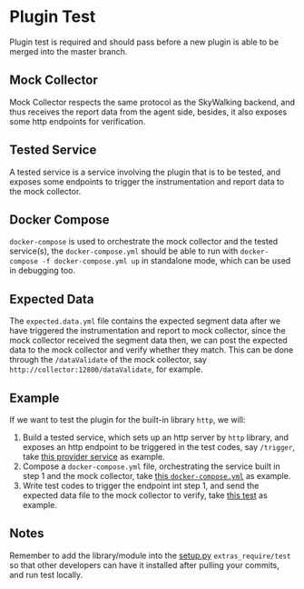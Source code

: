 # Plugin Test

Plugin test is required and should pass before a new plugin is able to be merged into the master branch.

## Mock Collector

Mock Collector respects the same protocol as the SkyWalking backend, and thus receives the report data from the agent side,
besides, it also exposes some http endpoints for verification.

## Tested Service

A tested service is a service involving the plugin that is to be tested, and exposes some endpoints to trigger the instrumentation
and report data to the mock collector.

## Docker Compose

`docker-compose` is used to orchestrate the mock collector and the tested service(s), the `docker-compose.yml` should be
able to run with `docker-compose -f docker-compose.yml up` in standalone mode, which can be used in debugging too.

## Expected Data

The `expected.data.yml` file contains the expected segment data after we have triggered the instrumentation and report to mock collector,
since the mock collector received the segment data then, we can post the expected data to the mock collector and verify whether
they match. This can be done through the `/dataValidate` of the mock collector, say `http://collector:12800/dataValidate`, for example.

## Example

If we want to test the plugin for the built-in library `http`, we will:

1. Build a tested service, which sets up an http server by `http` library, and exposes an http endpoint to be triggered in the test codes, say `/trigger`, take [this provider service](../../../tests/plugin/sw_http/services/provider.py) as example.
1. Compose a `docker-compose.yml` file, orchestrating the service built in step 1 and the mock collector, take [this `docker-compose.yml`](../../../tests/plugin/sw_http/docker-compose.yml) as example.
1. Write test codes to trigger the endpoint int step 1, and send the expected data file to the mock collector to verify, take [this test](../../../tests/plugin/sw_http/test_http.py) as example.

## Notes

Remember to add the library/module into the [setup.py](../../../setup.py) `extras_require/test` so that other developers can have it installed
after pulling your commits, and run test locally.

